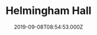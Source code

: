 ---
date: 2019-09-08T08:54:53.000Z
title: Helmingham Hall
latitude: 52.174086132210554
longitude: 1.196492922201195
url: http://www.helmingham.com
category: checkin
---